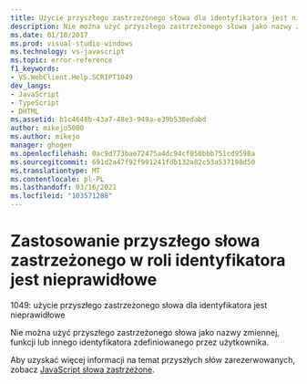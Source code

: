```yaml
---
title: Użycie przyszłego zastrzeżonego słowa dla identyfikatora jest nieprawidłowe | Microsoft Docs
description: Nie można użyć przyszłego zastrzeżonego słowa jako nazwy zmiennej, funkcji lub identyfikatora zdefiniowanego przez użytkownika.
ms.date: 01/18/2017
ms.prod: visual-studio-windows
ms.technology: vs-javascript
ms.topic: error-reference
f1_keywords:
- VS.WebClient.Help.SCRIPT1049
dev_langs:
- JavaScript
- TypeScript
- DHTML
ms.assetid: b1c4648b-43a7-48e3-949a-e39b538edabd
author: mikejo5000
ms.author: mikejo
manager: ghogen
ms.openlocfilehash: 0ac9d773bae72475a4dc94cf050bbb751cd9598a
ms.sourcegitcommit: 691d2a47f92f991241fdb132a82c53a537198d50
ms.translationtype: MT
ms.contentlocale: pl-PL
ms.lasthandoff: 03/16/2021
ms.locfileid: "103571288"
---
```

# <a name="the-use-of-a-future-reserved-word-for-an-identifier-is-invalid"></a>Zastosowanie przyszłego słowa zastrzeżonego w roli identyfikatora jest nieprawidłowe
1049: użycie przyszłego zastrzeżonego słowa dla identyfikatora jest nieprawidłowe  
  
 Nie można użyć przyszłego zastrzeżonego słowa jako nazwy zmiennej, funkcji lub innego identyfikatora zdefiniowanego przez użytkownika.  
  
 Aby uzyskać więcej informacji na temat przyszłych słów zarezerwowanych, zobacz [JavaScript słowa zastrzeżone](https://developer.mozilla.org/docs/Web/JavaScript/Reference/Lexical_grammar).
